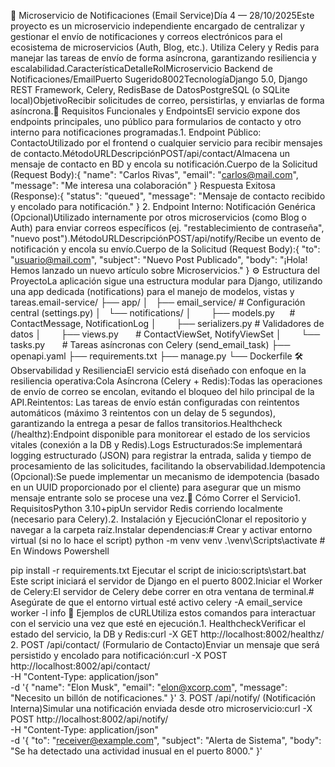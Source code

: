 📧 Microservicio de Notificaciones (Email Service)Día 4 — 28/10/2025Este proyecto es un microservicio independiente encargado de centralizar y gestionar el envío de notificaciones y correos electrónicos para el ecosistema de microservicios (Auth, Blog, etc.). Utiliza Celery y Redis para manejar las tareas de envío de forma asíncrona, garantizando resiliencia y escalabilidad.CaracterísticaDetalleRolMicroservicio Backend de Notificaciones/EmailPuerto Sugerido8002TecnologíaDjango 5.0, Django REST Framework, Celery, RedisBase de DatosPostgreSQL (o SQLite local)ObjetivoRecibir solicitudes de correo, persistirlas, y enviarlas de forma asíncrona.🎯 Requisitos Funcionales y EndpointsEl servicio expone dos endpoints principales, uno público para formularios de contacto y otro interno para notificaciones programadas.1. Endpoint Público: ContactoUtilizado por el frontend o cualquier servicio para recibir mensajes de contacto.MétodoURLDescripciónPOST/api/contact/Almacena un mensaje de contacto en BD y encola su notificación.Cuerpo de la Solicitud (Request Body):{
  "name": "Carlos Rivas",
  "email": "carlos@mail.com",
  "message": "Me interesa una colaboración"
}
Respuesta Exitosa (Response):{
  "status": "queued",
  "message": "Mensaje de contacto recibido y encolado para notificación."
}
2. Endpoint Interno: Notificación Genérica (Opcional)Utilizado internamente por otros microservicios (como Blog o Auth) para enviar correos específicos (ej. "restablecimiento de contraseña", "nuevo post").MétodoURLDescripciónPOST/api/notify/Recibe un evento de notificación y encola su envío.Cuerpo de la Solicitud (Request Body):{
  "to": "usuario@mail.com",
  "subject": "Nuevo Post Publicado",
  "body": "¡Hola! Hemos lanzado un nuevo artículo sobre Microservicios."
}
⚙️ Estructura del ProyectoLa aplicación sigue una estructura modular para Django, utilizando una app dedicada (notifications) para el manejo de modelos, vistas y tareas.email-service/
├── app/
│   ├── email_service/     # Configuración central (settings.py)
│   └── notifications/
│        ├── models.py      # ContactMessage, NotificationLog
│        ├── serializers.py # Validadores de datos
│        ├── views.py       # ContactViewSet, NotifyViewSet
│        └── tasks.py       # Tareas asíncronas con Celery (send_email_task)
├── openapi.yaml
├── requirements.txt
├── manage.py
└── Dockerfile
🛠️ Observabilidad y ResilienciaEl servicio está diseñado con enfoque en la resiliencia operativa:Cola Asíncrona (Celery + Redis):Todas las operaciones de envío de correo se encolan, evitando el bloqueo del hilo principal de la API.Reintentos: Las tareas de envío están configuradas con reintentos automáticos (máximo 3 reintentos con un delay de 5 segundos), garantizando la entrega a pesar de fallos transitorios.Healthcheck (/healthz):Endpoint disponible para monitorear el estado de los servicios vitales (conexión a la DB y Redis).Logs Estructurados:Se implementará logging estructurado (JSON) para registrar la entrada, salida y tiempo de procesamiento de las solicitudes, facilitando la observabilidad.Idempotencia (Opcional):Se puede implementar un mecanismo de idempotencia (basado en un UUID proporcionado por el cliente) para asegurar que un mismo mensaje entrante solo se procese una vez.🧪 Cómo Correr el Servicio1. RequisitosPython 3.10+pipUn servidor Redis corriendo localmente (necesario para Celery).2. Instalación y EjecuciónClonar el repositorio y navegar a la carpeta raíz.Instalar dependencias:# Crear y activar entorno virtual (si no lo hace el script)
python -m venv venv
.\venv\Scripts\activate  # En Windows Powershell

pip install -r requirements.txt
Ejecutar el script de inicio:scripts\start.bat
Este script iniciará el servidor de Django en el puerto 8002.Iniciar el Worker de Celery:El servidor de Celery debe correr en otra ventana de terminal.# Asegúrate de que el entorno virtual esté activo
celery -A email_service worker -l info
🚀 Ejemplos de cURLUtiliza estos comandos para interactuar con el servicio una vez que esté en ejecución.1. HealthcheckVerificar el estado del servicio, la DB y Redis:curl -X GET http://localhost:8002/healthz/
2. POST /api/contact/ (Formulario de Contacto)Enviar un mensaje que será persistido y encolado para notificación:curl -X POST http://localhost:8002/api/contact/ \
-H "Content-Type: application/json" \
-d '{
  "name": "Elon Musk",
  "email": "elon@xcorp.com",
  "message": "Necesito un billón de notificaciones."
}'
3. POST /api/notify/ (Notificación Interna)Simular una notificación enviada desde otro microservicio:curl -X POST http://localhost:8002/api/notify/ \
-H "Content-Type: application/json" \
-d '{
  "to": "receiver@example.com",
  "subject": "Alerta de Sistema",
  "body": "Se ha detectado una actividad inusual en el puerto 8000."
}'

